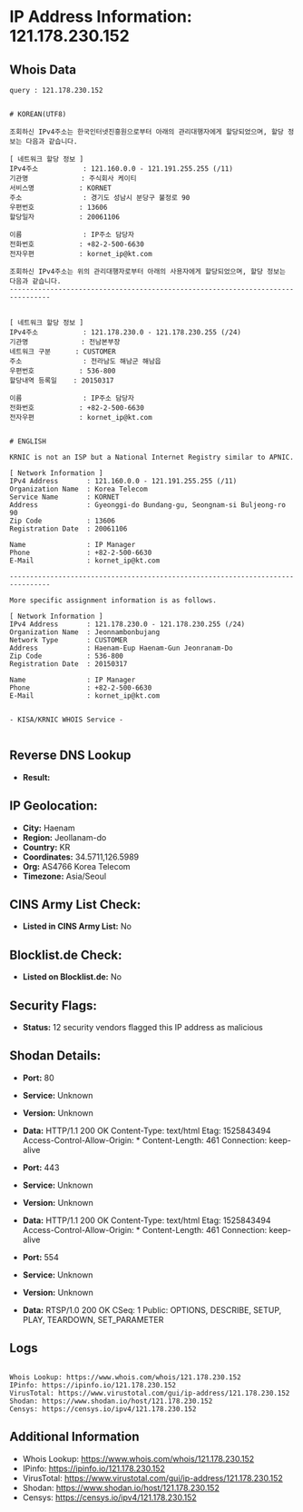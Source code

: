 # IP Address Information: 121.178.230.152

## Whois Data
```
query : 121.178.230.152


# KOREAN(UTF8)

조회하신 IPv4주소는 한국인터넷진흥원으로부터 아래의 관리대행자에게 할당되었으며, 할당 정보는 다음과 같습니다.

[ 네트워크 할당 정보 ]
IPv4주소           : 121.160.0.0 - 121.191.255.255 (/11)
기관명             : 주식회사 케이티
서비스명           : KORNET
주소               : 경기도 성남시 분당구 불정로 90
우편번호           : 13606
할당일자           : 20061106

이름               : IP주소 담당자
전화번호           : +82-2-500-6630
전자우편           : kornet_ip@kt.com

조회하신 IPv4주소는 위의 관리대행자로부터 아래의 사용자에게 할당되었으며, 할당 정보는 다음과 같습니다.
--------------------------------------------------------------------------------


[ 네트워크 할당 정보 ]
IPv4주소           : 121.178.230.0 - 121.178.230.255 (/24)
기관명             : 전남본부장
네트워크 구분      : CUSTOMER
주소               : 전라남도 해남군 해남읍
우편번호           : 536-800
할당내역 등록일    : 20150317

이름               : IP주소 담당자
전화번호           : +82-2-500-6630
전자우편           : kornet_ip@kt.com


# ENGLISH

KRNIC is not an ISP but a National Internet Registry similar to APNIC.

[ Network Information ]
IPv4 Address       : 121.160.0.0 - 121.191.255.255 (/11)
Organization Name  : Korea Telecom
Service Name       : KORNET
Address            : Gyeonggi-do Bundang-gu, Seongnam-si Buljeong-ro 90
Zip Code           : 13606
Registration Date  : 20061106

Name               : IP Manager
Phone              : +82-2-500-6630
E-Mail             : kornet_ip@kt.com

--------------------------------------------------------------------------------

More specific assignment information is as follows.

[ Network Information ]
IPv4 Address       : 121.178.230.0 - 121.178.230.255 (/24)
Organization Name  : Jeonnambonbujang
Network Type       : CUSTOMER
Address            : Haenam-Eup Haenam-Gun Jeonranam-Do
Zip Code           : 536-800
Registration Date  : 20150317

Name               : IP Manager
Phone              : +82-2-500-6630
E-Mail             : kornet_ip@kt.com


- KISA/KRNIC WHOIS Service -


```
## Reverse DNS Lookup
- **Result:** 

## IP Geolocation:
- **City:** Haenam
- **Region:** Jeollanam-do
- **Country:** KR
- **Coordinates:** 34.5711,126.5989
- **Org:** AS4766 Korea Telecom
- **Timezone:** Asia/Seoul

## CINS Army List Check:
- **Listed in CINS Army List:** 
No

## Blocklist.de Check:
- **Listed on Blocklist.de:** 
No

## Security Flags:
- **Status:** 12 security vendors flagged this IP address as malicious

## Shodan Details:
- **Port:** 80
- **Service:** Unknown
- **Version:** Unknown
- **Data:** HTTP/1.1 200 OK
Content-Type: text/html
Etag: 1525843494
Access-Control-Allow-Origin: *
Content-Length: 461
Connection: keep-alive



- **Port:** 443
- **Service:** Unknown
- **Version:** Unknown
- **Data:** HTTP/1.1 200 OK
Content-Type: text/html
Etag: 1525843494
Access-Control-Allow-Origin: *
Content-Length: 461
Connection: keep-alive



- **Port:** 554
- **Service:** Unknown
- **Version:** Unknown
- **Data:** RTSP/1.0 200 OK
CSeq: 1
Public: OPTIONS, DESCRIBE, SETUP, PLAY, TEARDOWN, SET_PARAMETER



## Logs
```

Whois Lookup: https://www.whois.com/whois/121.178.230.152
IPinfo: https://ipinfo.io/121.178.230.152
VirusTotal: https://www.virustotal.com/gui/ip-address/121.178.230.152
Shodan: https://www.shodan.io/host/121.178.230.152
Censys: https://censys.io/ipv4/121.178.230.152

```
## Additional Information
- Whois Lookup: https://www.whois.com/whois/121.178.230.152
- IPinfo: https://ipinfo.io/121.178.230.152
- VirusTotal: https://www.virustotal.com/gui/ip-address/121.178.230.152
- Shodan: https://www.shodan.io/host/121.178.230.152
- Censys: https://censys.io/ipv4/121.178.230.152

